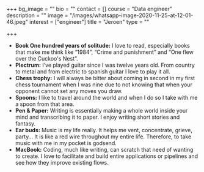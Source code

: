 +++
bg_image = ""
bio = ""
contact = []
course = "Data engineer"
description = ""
image = "/images/whatsapp-image-2020-11-25-at-12-01-46.jpeg"
interest = ["engineer"]
title = "Jeroen"
type = ""

+++
* **Book One hundred years of solitude:** I love to read, especially books that make me think like “1984”, “Crime and punishment” and “One flew over the Cuckoo's Nest”.
* **Plectrum:** I’ve played guitar since I was twelve years old. From country to metal and from electric to spanish guitar I love to play it all.
* **Chess trophy:** I will always be bitter about coming in second in my first chess tournament when I was nine due to not knowing that when your opponent cannot set any moves you draw.
* **Spoons:** I like to travel around the world and when I do so I take with me a spoon from that area.
* **Pen & Paper:** Writing is essentially making a whole world inside your mind and transcribing it to paper. I enjoy writing short stories and fantasy.
* **Ear buds:** Music is my life really. It helps me vent, concentrate, grieve, party… It is like a red wire throughout my entire life. Therefore, to take music with me in my pocket is godsend.
* **MacBook:** Coding, much like writing, can scratch that need of wanting to create. I love to facilitate and build entire applications or pipelines and see how they improve existing flows.